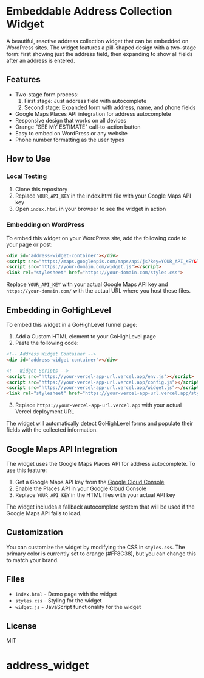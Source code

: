 # Embeddable Address Collection Widget

A beautiful, reactive address collection widget that can be embedded on WordPress sites. The widget features a pill-shaped design with a two-stage form: first showing just the address field, then expanding to show all fields after an address is entered.

## Features

- Two-stage form process:
  1. First stage: Just address field with autocomplete
  2. Second stage: Expanded form with address, name, and phone fields
- Google Maps Places API integration for address autocomplete
- Responsive design that works on all devices
- Orange "SEE MY ESTIMATE" call-to-action button
- Easy to embed on WordPress or any website
- Phone number formatting as the user types

## How to Use

### Local Testing

1. Clone this repository
2. Replace `YOUR_API_KEY` in the index.html file with your Google Maps API key
3. Open `index.html` in your browser to see the widget in action

### Embedding on WordPress

To embed this widget on your WordPress site, add the following code to your page or post:

```html
<div id="address-widget-container"></div>
<script src="https://maps.googleapis.com/maps/api/js?key=YOUR_API_KEY&libraries=places"></script>
<script src="https://your-domain.com/widget.js"></script>
<link rel="stylesheet" href="https://your-domain.com/styles.css">
```

Replace `YOUR_API_KEY` with your actual Google Maps API key and `https://your-domain.com/` with the actual URL where you host these files.

## Embedding in GoHighLevel

To embed this widget in a GoHighLevel funnel page:

1. Add a Custom HTML element to your GoHighLevel page
2. Paste the following code:

```html
<!-- Address Widget Container -->
<div id="address-widget-container"></div>

<!-- Widget Scripts -->
<script src="https://your-vercel-app-url.vercel.app/env.js"></script>
<script src="https://your-vercel-app-url.vercel.app/config.js"></script>
<script src="https://your-vercel-app-url.vercel.app/widget.js"></script>
<link rel="stylesheet" href="https://your-vercel-app-url.vercel.app/styles.css">
```

3. Replace `https://your-vercel-app-url.vercel.app` with your actual Vercel deployment URL

The widget will automatically detect GoHighLevel forms and populate their fields with the collected information.

## Google Maps API Integration

The widget uses the Google Maps Places API for address autocomplete. To use this feature:

1. Get a Google Maps API key from the [Google Cloud Console](https://console.cloud.google.com/)
2. Enable the Places API in your Google Cloud Console
3. Replace `YOUR_API_KEY` in the HTML files with your actual API key

The widget includes a fallback autocomplete system that will be used if the Google Maps API fails to load.

## Customization

You can customize the widget by modifying the CSS in `styles.css`. The primary color is currently set to orange (#FF8C38), but you can change this to match your brand.

## Files

- `index.html` - Demo page with the widget
- `styles.css` - Styling for the widget
- `widget.js` - JavaScript functionality for the widget

## License

MIT 
# address_widget

 
